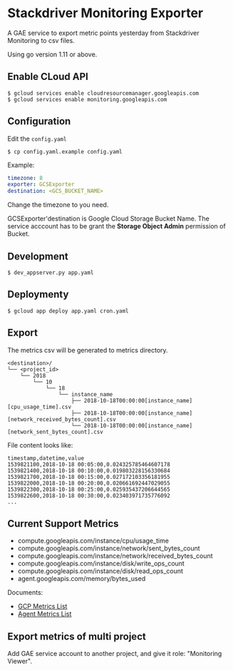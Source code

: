 # Stackdriver Monitoring Exporter

A GAE service to export metric points yesterday from Stackdriver Monitoring to csv files.

Using go version 1.11 or above.

## Enable CLoud API

```shell
$ gcloud services enable cloudresourcemanager.googleapis.com
$ gcloud services enable monitoring.googleapis.com
```

## Configuration

Edit the `config.yaml`

```shell
$ cp config.yaml.example config.yaml
```

Example:

```yaml
timezone: 8
exporter: GCSExporter
destination: <GCS_BUCKET_NAME>
```

Change the timezone to you need.

GCSExporter'destination is Google Cloud Storage Bucket Name. The service acccount has to be grant the **Storage Object Admin** permission of Bucket.

## Development

```shell
$ dev_appserver.py app.yaml
```

## Deploymenty

```shell
$ gcloud app deploy app.yaml cron.yaml
```

## Export

The metrics csv will be generated to metrics directory.

```shell
<destination>/
└── <project_id>
    └── 2018
        └── 10
            └── 18
                └── instance_name
                    ├── 2018-10-18T00:00:00[instance_name][cpu_usage_time].csv
                    ├── 2018-10-18T00:00:00[instance_name][network_received_bytes_count].csv
                    └── 2018-10-18T00:00:00[instance_name][network_sent_bytes_count].csv
```

File content looks like:

```plain
timestamp,datetime,value
1539821100,2018-10-18 00:05:00,0.024325785464607178
1539821400,2018-10-18 00:10:00,0.019803228156330684
1539821700,2018-10-18 00:15:00,0.027172103356181955
1539822000,2018-10-18 00:20:00,0.020661692447029055
1539822300,2018-10-18 00:25:00,0.025935437206644565
1539822600,2018-10-18 00:30:00,0.023403971735776092
...
```

## Current Support Metrics

- compute.googleapis.com/instance/cpu/usage_time
- compute.googleapis.com/instance/network/sent_bytes_count
- compute.googleapis.com/instance/network/received_bytes_count
- compute.googleapis.com/instance/disk/write_ops_count
- compute.googleapis.com/instance/disk/read_ops_count
- agent.googleapis.com/memory/bytes_used

Documents:
- [GCP Metrics List](https://cloud.google.com/monitoring/api/metrics_gcp)
- [Agent Metrics List](https://cloud.google.com/monitoring/api/metrics_agent#agent-memory)

## Export metrics of multi project

Add GAE service account to another project, and give it role: "Monitoring Viewer".
